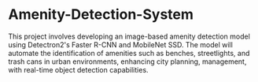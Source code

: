 # Amenity-Detection-System
This project involves developing an image-based amenity detection model using Detectron2's Faster R-CNN and MobileNet SSD. The model will automate the identification of amenities such as benches, streetlights, and trash cans in urban environments, enhancing city planning, management, with real-time object detection capabilities.
